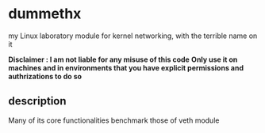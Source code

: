 # dummethx

my Linux laboratory module for kernel networking, with the terrible name on it


**Disclaimer : I am not liable for any misuse of this code**
**Only use it on machines and in environments that you have explicit permissions and authrizations to do so**

## description

Many of its core functionalities benchmark those of veth module